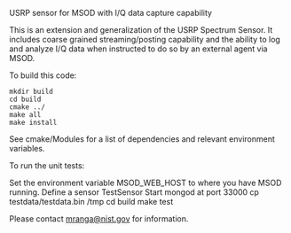USRP sensor for MSOD with I/Q data capture capability

This is an extension and generalization of the USRP Spectrum Sensor.
It includes coarse grained streaming/posting capability and the ability to
log and analyze I/Q data when instructed to do so by an external agent
via MSOD.

To build this code:

    mkdir build
    cd build 
    cmake ../ 
    make all 
    make install

See cmake/Modules for a list of dependencies and relevant environment variables.

To run the unit tests:

   Set the environment variable MSOD_WEB_HOST to where you have MSOD running.
   Define a sensor TestSensor
   Start mongod at port 33000
   cp testdata/testdata.bin /tmp
   cd build
   make test



Please contact mranga@nist.gov for information.


   
  


